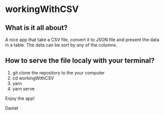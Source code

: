 # workingWithCSV

## What is it all about?
A nice app that take a CSV file, convert it to JSON file and present the data in a table.
The data can be sort by any of the columns.

## How to serve the file localy with your terminal?
1. git clone the repository to the your computer
2. cd workingWithCSV
3. yarn 
4. yarn serve

Enjoy the app!

Daniel
